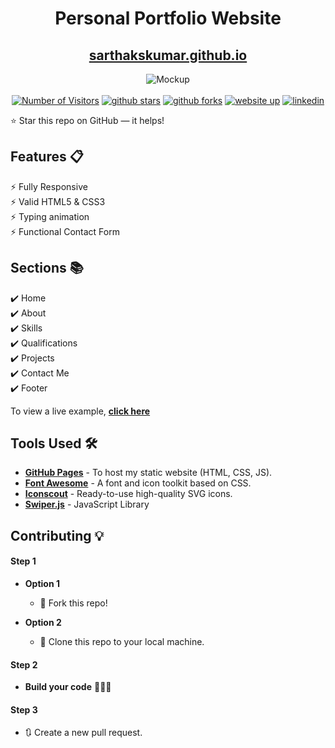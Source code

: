 <div align="center">

<h1>Personal Portfolio Website</h1>

<h2>
  <a href="https://sarthakskumar.github.io/">sarthakskumar.github.io</a>
</h2>

<div align="center">
  <img alt="Mockup" src="https://user-images.githubusercontent.com/64855541/148080556-ec9d5062-1092-4bd4-ba12-82a153e32985.png" />
</div>

<br>
<a href="https://github.com/SarthakSKumar/sarthakskumar.github.io"><img src="https://visitor-badge.laobi.icu/badge?page_id=SarthakSKumar/sarthakskumar.github.io" alt="Number of Visitors"></a>
<a href="https://github.com/SarthakSKumar/sarthakskumar.github.io/stargazers"><img src="https://img.shields.io/github/stars/SarthakSKumar/sarthakskumar.github.io" alt="github stars"></a>
<a href="https://github.com/SarthakSKumar/sarthakskumar.github.io/network/members"><img src="https://img.shields.io/github/forks/sarthakskumar/sarthakskumar.github.io" alt="github forks"></a>
<a href="https:/sarthakskumar.github.io/"><img src="https://img.shields.io/badge/website-up-yellow" alt="website up"></a>
<a href="https://www.linkedin.com/in/sarthakskumar/"><img src="https://img.shields.io/badge/ask%20me-linkedin-1abc9c.svg" alt="linkedin"></a>

</div>

⭐ Star this repo on GitHub — it helps!

## Features 📋

⚡️ Fully Responsive\
⚡️ Valid HTML5 & CSS3\
⚡️ Typing animation\
⚡️ Functional Contact Form

## Sections 📚

✔️ Home\
✔️ About\
✔️ Skills \
✔️ Qualifications \
✔️ Projects\
✔️ Contact Me\
✔️ Footer

To view a live example, **[click here](https://sarthakskumar.github.io/)**

## Tools Used 🛠️

- [**GitHub Pages**](https://docs.github.com/en/pages) - To host my static website (HTML, CSS, JS).
- [**Font Awesome**](https://fontawesome.com/) - A font and icon toolkit based on CSS.
- [**Iconscout**](https://iconscout.com/unicons) - Ready-to-use high-quality SVG icons.
- [**Swiper.js**](https://swiperjs.com/) - JavaScript Library

## Contributing 💡

#### Step 1

- **Option 1**

  - 🍴 Fork this repo!

- **Option 2**
  - 👯 Clone this repo to your local machine.

#### Step 2

- **Build your code** 🔨🔨🔨

#### Step 3

- 🔃 Create a new pull request.
